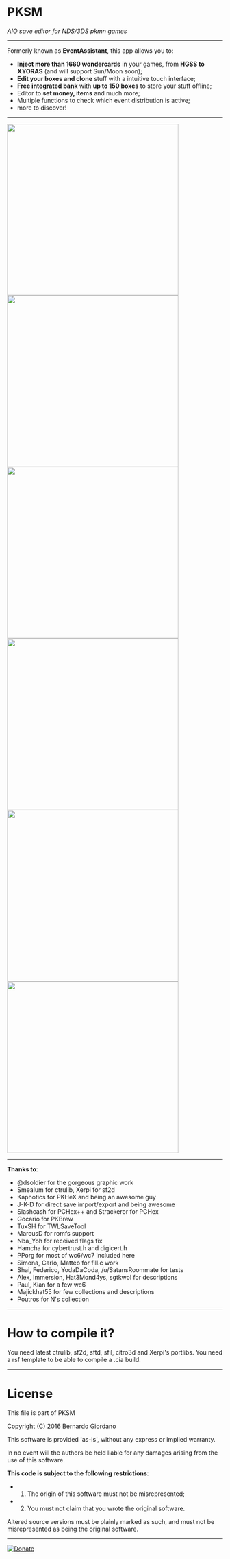 # PKSM

*AIO save editor for NDS/3DS pkmn games*

---

Formerly known as **EventAssistant**, this app allows you to:

* **Inject more than 1660 wondercards** in your games, from **HGSS to XYORAS** (and will support Sun/Moon soon);
* **Edit your boxes and clone** stuff with a intuitive touch interface;
* **Free integrated bank** with **up to 150 boxes** to store your stuff offline;
* Editor to **set money, items** and much more;
* Multiple functions to check which event distribution is active;
* more to discover!

---

<img src="http://i.imgur.com/8bEucGD.jpg" width="400" /> <img src="http://i.imgur.com/54DGcsk.jpg" width="400" />
<img src="http://i.imgur.com/VKdTKZb.jpg" width="400" /> <img src="http://i.imgur.com/FpqDecP.jpg" width="400" />
<img src="http://i.imgur.com/txwEZQ2.jpg" width="400" /> <img src="http://i.imgur.com/msspq0G.jpg" width="400" />

---
 
**Thanks to**:

* @dsoldier for the gorgeous graphic work
* Smealum for ctrulib, Xerpi for sf2d
* Kaphotics for PKHeX and being an awesome guy
* J-K-D for direct save import/export and being awesome
* Slashcash for PCHex++ and Strackeror for PCHex
* Gocario for PKBrew
* TuxSH for TWLSaveTool
* MarcusD for romfs support
* Nba_Yoh for received flags fix
* Hamcha for cybertrust.h and digicert.h
* PPorg for most of wc6/wc7 included here
* Simona, Carlo, Matteo for fill.c work
* Shai, Federico, YodaDaCoda, /u/SatansRoommate for tests
* Alex, Immersion, Hat3Mond4ys, sgtkwol for descriptions
* Paul, Kian for a few wc6
* Majickhat55 for few collections and descriptions
* Poutros for N's collection

---

# How to compile it?

You need latest ctrulib, sf2d, sftd, sfil, citro3d and Xerpi's portlibs. You need a rsf template to be able to compile a .cia build.

---

# License

This file is part of PKSM

Copyright (C) 2016 Bernardo Giordano

This software is provided 'as-is', without any express or implied warranty.
 
In no event will the authors be held liable for any damages arising from the use of this software.

**This code is subject to the following restrictions**:

* 1) The origin of this software must not be misrepresented; 
* 2) You must not claim that you wrote the original software. 


Altered source versions must be plainly marked as such, and must not be misrepresented as being the original software.

---

[![Donate](https://img.shields.io/badge/Donate-PayPal-green.svg)](https://www.paypal.me/BernardoGiordano)
